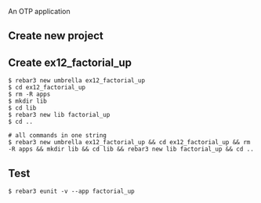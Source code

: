 An OTP application

Create new project
----	
Create ex12_factorial_up
----	
	$ rebar3 new umbrella ex12_factorial_up
	$ cd ex12_factorial_up
	$ rm -R apps
	$ mkdir lib
	$ cd lib
	$ rebar3 new lib factorial_up
	$ cd ..
	
	# all commands in one string
	$ rebar3 new umbrella ex12_factorial_up && cd ex12_factorial_up && rm -R apps && mkdir lib && cd lib && rebar3 new lib factorial_up && cd ..

Test
-----
	$ rebar3 eunit -v --app factorial_up